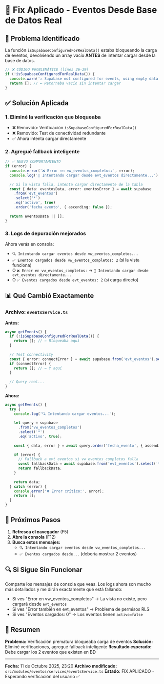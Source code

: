 # 🔧 Fix Aplicado - Eventos Desde Base de Datos Real

## 🎯 Problema Identificado

La función `isSupabaseConfiguredForRealData()` estaba bloqueando la carga de eventos, devolviendo un array vacío **ANTES** de intentar cargar desde la base de datos.

```typescript
// ❌ CÓDIGO PROBLEMÁTICO (línea 26-29)
if (!isSupabaseConfiguredForRealData()) {
  console.warn('⚠️ Supabase not configured for events, using empty data');
  return []; // ← Retornaba vacío sin intentar cargar
}
```

## ✅ Solución Aplicada

### 1. **Eliminé la verificación que bloqueaba**
- ❌ Removido: Verificación `isSupabaseConfiguredForRealData()`
- ❌ Removido: Test de conectividad redundante
- ✅ Ahora intenta cargar directamente

### 2. **Agregué fallback inteligente**
```typescript
// ✅ NUEVO COMPORTAMIENTO
if (error) {
  console.error('❌ Error en vw_eventos_completos:', error);
  console.log('🔄 Intentando cargar desde evt_eventos directamente...');
  
  // Si la vista falla, intenta cargar directamente de la tabla
  const { data: eventosData, error: eventosError } = await supabase
    .from('evt_eventos')
    .select('*')
    .eq('activo', true)
    .order('fecha_evento', { ascending: false });
  
  return eventosData || [];
}
```

### 3. **Logs de depuración mejorados**
Ahora verás en consola:
- `🔍 Intentando cargar eventos desde vw_eventos_completos...`
- `✅ Eventos cargados desde vw_eventos_completos: 2` (si la vista funciona)
- O `❌ Error en vw_eventos_completos:` → `🔄 Intentando cargar desde evt_eventos directamente...`
- O `✅ Eventos cargados desde evt_eventos: 2` (si carga directo)

## 📊 Qué Cambió Exactamente

### Archivo: `eventsService.ts`

**Antes:**
```typescript
async getEvents() {
  if (!isSupabaseConfiguredForRealData()) {
    return []; // ← Bloqueaba aquí
  }
  
  // Test connectivity
  const { error: connectError } = await supabase.from('evt_eventos').select('id').limit(1);
  if (connectError) {
    return []; // ← Y aquí
  }
  
  // Query real...
}
```

**Ahora:**
```typescript
async getEvents() {
  try {
    console.log('🔍 Intentando cargar eventos...');
    
    let query = supabase
      .from('vw_eventos_completos')
      .select('*')
      .eq('activo', true);
    
    const { data, error } = await query.order('fecha_evento', { ascending: false });
    
    if (error) {
      // Fallback a evt_eventos si vw_eventos_completos falla
      const fallbackData = await supabase.from('evt_eventos').select('*')...
      return fallbackData;
    }
    
    return data;
  } catch (error) {
    console.error('❌ Error crítico:', error);
    return [];
  }
}
```

## 🚀 Próximos Pasos

1. **Refresca el navegador** (F5)
2. **Abre la consola** (F12)
3. **Busca estos mensajes:**
   - `🔍 Intentando cargar eventos desde vw_eventos_completos...`
   - `✅ Eventos cargados desde...` (debería mostrar 2 eventos)

## 🔍 Si Sigue Sin Funcionar

Comparte los mensajes de consola que veas. Los logs ahora son mucho más detallados y me dirán exactamente qué está fallando:

- Si ves "Error en vw_eventos_completos" → La vista no existe, pero cargará desde `evt_eventos`
- Si ves "Error también en evt_eventos" → Problema de permisos RLS
- Si ves "Eventos cargados: 0" → Los eventos tienen `activo=false`

## 📝 Resumen

**Problema:** Verificación prematura bloqueaba carga de eventos
**Solución:** Eliminé verificaciones, agregué fallback inteligente
**Resultado esperado:** Debe cargar los 2 eventos que existen en BD

---

**Fecha:** 11 de Octubre 2025, 23:20
**Archivo modificado:** `src/modules/eventos/services/eventsService.ts`
**Estado:** FIX APLICADO - Esperando verificación del usuario ✅

